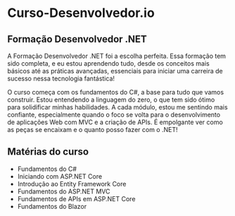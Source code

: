 # Curso-Desenvolvedor.io
## Formação Desenvolvedor .NET

A Formação Desenvolvedor .NET foi a escolha perfeita. Essa formação tem sido completa, e eu estou aprendendo tudo, desde os conceitos mais básicos até as práticas avançadas, essenciais para iniciar uma carreira de sucesso nessa tecnologia fantástica!

O curso começa com os fundamentos do C#, a base para tudo que vamos construir. Estou entendendo a linguagem do zero, o que tem sido ótimo para solidificar minhas habilidades. A cada módulo, estou me sentindo mais confiante, especialmente quando o foco se volta para o desenvolvimento de aplicações Web com MVC e a criação de APIs. É empolgante ver como as peças se encaixam e o quanto posso fazer com o .NET!

## Matérias do curso

- Fundamentos do C#
- Iniciando com ASP.NET Core
- Introdução ao Entity Framework Core
- Fundamentos do ASP.NET MVC
- Fundamentos de APIs em ASP.NET Core
- Fundamentos do Blazor
